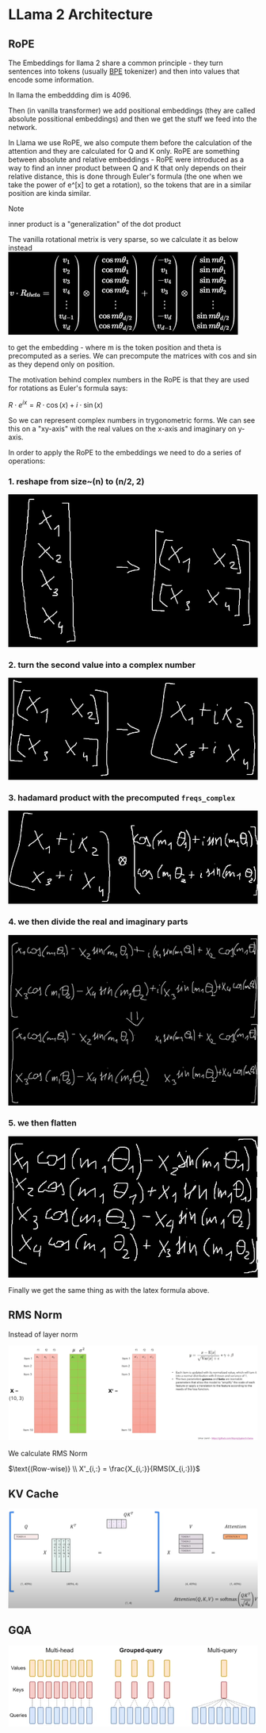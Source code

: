 # LLama 2 Architecture

## RoPE
The Embeddings for llama 2 share a common principle - they turn sentences into tokens (usually [BPE](https://huggingface.co/learn/llm-course/en/chapter6/5) tokenizer) and then into values that encode some information.

In llama the embeddding dim is 4096.

Then (in vanilla transformer) we add positional embeddings (they are called absolute possitional embeddings) and then we get the stuff we feed into the network.

In Llama we use RoPE, we also compute them before the calculation of the attention and they are calculated for Q and K only. RoPE are something between absolute and relative embeddings - RoPE were introduced as a way to find an inner product between Q and K that only depends on their relative distance, this is done through Euler's formula (the one when we take the power of e^[x] to get a rotation), so the tokens that are in a similar position are kinda similar.

>[!NOTE]
>inner product is a "generalization" of the dot product

The vanilla rotational metrix is very sparse, so we calculate it as below instead
![](../img/rotary2.png)

to get the embedding - where m is the token position and theta is precomputed as a series. We can precompute the matrices with cos and sin as they depend only on position.

The motivation behind complex numbers in the RoPE is that they are used for rotations as Euler's formula says:

$R\cdot e^{ix} = R \cdot \cos (x) + i \cdot \sin (x)$

So we can represent complex numbers in trygonometric forms. We can see this on a "xy-axis" with the real values on the x-axis and imaginary on y-axis.

In order to apply the RoPE to the embeddings we need to do a series of operations:

### 1. reshape from size~(n) to (n/2, 2)

![](./img/rope1.png)

### 2. turn the second value into a complex number

![](./img/rope2.png)

### 3. hadamard product with the precomputed `freqs_complex`

![](./img/rope3.png)

### 4. we then divide the real and imaginary parts

![](./img/rope4.png)

### 5. we then flatten

![](./img/rope5.png)

Finally we get the same thing as with the latex formula above.

## RMS Norm
Instead of layer norm

![](./img/layernorm.png)

We calculate RMS Norm

$\text{(Row-wise)} \\ X'_{i,:} = \frac{X_{i,:}}{RMS(X_{i,:})}$

## KV Cache

![](../img/kvcache.png)

## GQA

![](../img/attn_mechanisms.png)

